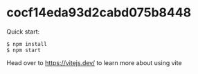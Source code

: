 # cocf14eda93d2cabd075b8448

Quick start:

```
$ npm install
$ npm start
````

Head over to https://vitejs.dev/ to learn more about using vite

